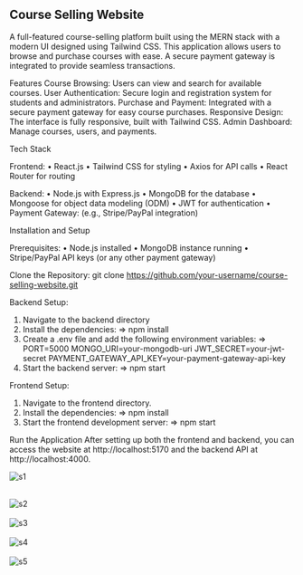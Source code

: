 ## Course Selling Website

A full-featured course-selling platform built using the MERN stack with a modern UI designed using Tailwind CSS. This application allows users to browse and purchase courses with ease. A secure payment gateway is integrated to provide seamless transactions.

Features
Course Browsing: Users can view and search for available courses.
User Authentication: Secure login and registration system for students and administrators.
Purchase and Payment: Integrated with a secure payment gateway for easy course purchases.
Responsive Design: The interface is fully responsive, built with Tailwind CSS.
Admin Dashboard: Manage courses, users, and payments.

Tech Stack

Frontend:
• React.js
• Tailwind CSS for styling
• Axios for API calls
• React Router for routing

Backend:
• Node.js with Express.js
• MongoDB for the database
• Mongoose for object data modeling (ODM)
• JWT for authentication
• Payment Gateway: (e.g., Stripe/PayPal integration)

Installation and Setup

Prerequisites:
• Node.js installed
• MongoDB instance running
• Stripe/PayPal API keys (or any other payment gateway)

Clone the Repository:
git clone https://github.com/your-username/course-selling-website.git

Backend Setup:

1. Navigate to the backend directory
2. Install the dependencies:
 => npm install
3. Create a .env file and add the following environment variables:
 => PORT=5000
    MONGO_URI=your-mongodb-uri
    JWT_SECRET=your-jwt-secret
    PAYMENT_GATEWAY_API_KEY=your-payment-gateway-api-key
5. Start the backend server:
   => npm start

Frontend Setup:

1. Navigate to the frontend directory.
2. Install the dependencies:
   => npm install
3. Start the frontend development server:
   => npm start

Run the Application
After setting up both the frontend and backend, you can access the website at http://localhost:5170 and the backend API at http://localhost:4000.

![s1](https://github.com/user-attachments/assets/ecafa740-34aa-4a6f-8914-c11b84e9f8cb)
<br><br>

![s2](https://github.com/user-attachments/assets/be8d5525-9af4-4bb3-8f8e-85072555fb11)
<br><br>
![s3](https://github.com/user-attachments/assets/a7c5142d-0929-4476-b6c3-500dffedc349)
<br><br>
![s4](https://github.com/user-attachments/assets/cbe6b4a5-5628-4d89-9f60-a827e821ab4f)
<br><br>
![s5](https://github.com/user-attachments/assets/bf346232-97b5-4ee0-ad55-db84bf4450d4)



